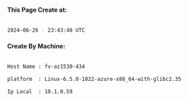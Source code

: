 
   
#### This Page Create at:

```bash

2024-06-26 - 23:43:48 UTC

```

#### Create By Machine:

```bash

Host Name : fv-az1530-434

platform  : Linux-6.5.0-1022-azure-x86_64-with-glibc2.35

Ip Local  : 10.1.0.59

```

